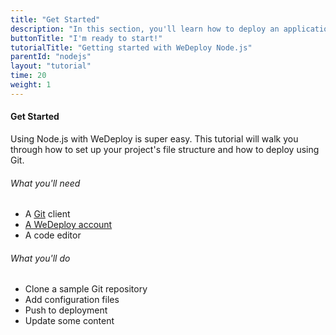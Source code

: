 ```yaml
---
title: "Get Started"
description: "In this section, you'll learn how to deploy an application using WeDeploy Node.js."
buttonTitle: "I'm ready to start!"
tutorialTitle: "Getting started with WeDeploy Node.js"
parentId: "nodejs"
layout: "tutorial"
time: 20
weight: 1
---
```


#### Get Started

Using Node.js with WeDeploy is super easy. This tutorial will walk you through how to set up your project's file structure and how to deploy using Git.

###### What you'll need

<ul class="checklist">
	<li>A <a href="https://git-scm.com/downloads" target="_blank">Git</a> client</li>
	<li><a href="https://console.wedeploy.com/signup" target="_blank">A WeDeploy account</a></li>
	<li>A code editor</li>
</ul>

###### What you'll do

<ul class="checklist">
	<li>Clone a sample Git repository</li>
	<li>Add configuration files</li>
	<li>Push to deployment</li>
	<li>Update some content</li>
</ul>


